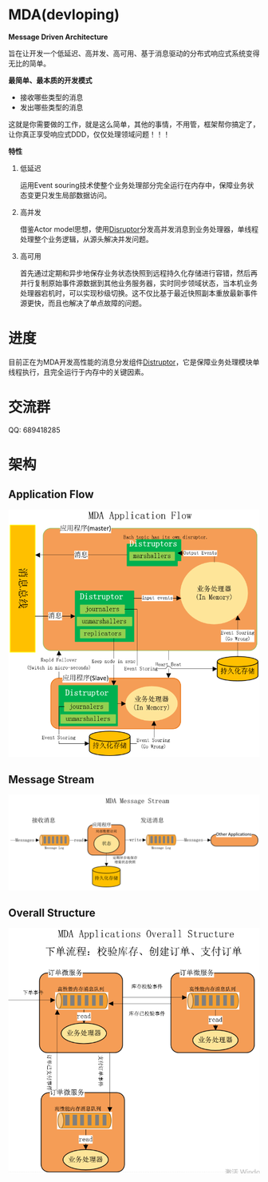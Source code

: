# MDA(devloping)
**Message Driven Architecture**

旨在让开发一个低延迟、高并发、高可用、基于消息驱动的分布式响应式系统变得无比的简单。

**最简单、最本质的开发模式**
- 接收哪些类型的消息
- 发出哪些类型的消息

这就是你需要做的工作，就是这么简单，其他的事情，不用管，框架帮你搞定了，让你真正享受响应式DDD，仅仅处理领域问题！！！

**特性**
1. 低延迟

   运用Event souring技术使整个业务处理部分完全运行在内存中，保障业务状态变更只发生局部数据访问。

2. 高并发

   借鉴Actor model思想，使用[Disruptor](https://github.com/justmine66/Disruptor)分发高并发消息到业务处理器，单线程处理整个业务逻辑，从源头解决并发问题。

3. 高可用

   首先通过定期和异步地保存业务状态快照到远程持久化存储进行容错，然后再并行复制原始事件源数据到其他业务服务器，实时同步领域状态，当本机业务处理器宕机时，可以实现秒级切换。这不仅比基于最近快照副本重放最新事件源更快，而且也解决了单点故障的问题。

# 进度
目前正在为MDA开发高性能的消息分发组件[Distruptor](https://github.com/justmine66/Disruptor)，它是保障业务处理模块单线程执行，且完全运行于内存中的关键因素。

# 交流群
QQ: 689418285

# 架构
## Application Flow
![](./ApplicationFlow.jpg)

## Message Stream
![](./MessageStream.jpg)

## Overall Structure
![](./OverallStructure.jpg)

